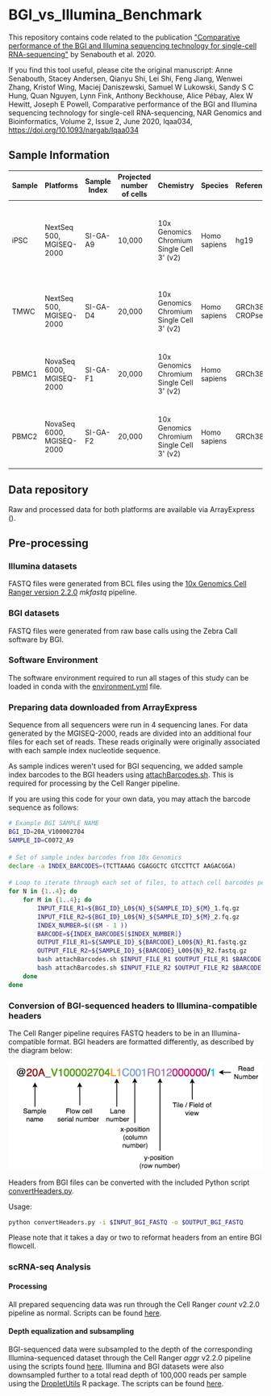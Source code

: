 # BGI_vs_Illumina_Benchmark
This repository contains code related to the publication ["Comparative performance of the BGI and Illumina sequencing technology for single-cell RNA-sequencing"](https://doi.org/10.1093/nargab/lqaa034) by Senabouth et al. 2020.

If you find this tool useful, please cite the original manuscript:
Anne Senabouth, Stacey Andersen, Qianyu Shi, Lei Shi, Feng Jiang, Wenwei Zhang, Kristof Wing, Maciej Daniszewski, Samuel W Lukowski, Sandy S C Hung, Quan Nguyen, Lynn Fink, Anthony Beckhouse, Alice Pébay, Alex W Hewitt, Joseph E Powell, Comparative performance of the BGI and Illumina sequencing technology for single-cell RNA-sequencing, NAR Genomics and Bioinformatics, Volume 2, Issue 2, June 2020, lqaa034, https://doi.org/10.1093/nargab/lqaa034



## Sample Information
| Sample | Platforms                 | Sample Index | Projected number of cells | Chemistry                                 | Species      | Reference        | Cell Type                                                                          |
|--------|---------------------------|--------------|---------------------------|-------------------------------------------|--------------|------------------|------------------------------------------------------------------------------------|
| iPSC   | NextSeq 500, MGISEQ-2000  | SI-GA-A9     | 10,000                    | 10x Genomics Chromium Single Cell 3' (v2) | Homo sapiens | hg19             | Human induced pluripotent stem cells derived fibroblasts collected from two donors |
| TMWC   | NextSeq 500, MGISEQ-2000  | SI-GA-D4     | 20,000                    | 10x Genomics Chromium Single Cell 3' (v2) | Homo sapiens | GRCh38 + CROPseq | CRISPR screen of hIPSC-derived Trabecular Meshwork Cells                           |
| PBMC1  | NovaSeq 6000, MGISEQ-2000 | SI-GA-F1     | 20,000                    | 10x Genomics Chromium Single Cell 3' (v2) | Homo sapiens | GRCh38           | Peripheral Blood Mononuclear Cells collected from pools of donors                  |
| PBMC2  | NovaSeq 6000, MGISEQ-2000 | SI-GA-F2     | 20,000                    | 10x Genomics Chromium Single Cell 3' (v2) | Homo sapiens | GRCh38           | Peripheral Blood Mononuclear Cells collected from pools of donors                  |

## Data repository
Raw and processed data for both platforms are available via ArrayExpress ().

## Pre-processing
### Illumina datasets
FASTQ files were generated from BCL files using the [10x Genomics Cell Ranger version 2.2.0](https://support.10xgenomics.com/single-cell-gene-expression/software/pipelines/2.2/what-is-cell-ranger) *mkfastq* pipeline.

### BGI datasets
FASTQ files were generated from raw base calls using the Zebra Call software by BGI.

### Software Environment
The software environment required to run all stages of this study can be loaded in conda with the [environment.yml](config/environment.yml) file.

### Preparing data downloaded from ArrayExpress
Sequence from all sequencers were run in 4 sequencing lanes. For data generated by the MGISEQ-2000, reads are divided into an additional four files for each set of reads. These reads originally were originally associated with each sample index nucleotide sequence.

As sample indices weren't used for BGI sequencing, we added sample index barcodes to the BGI headers using [attachBarcodes.sh](preprocessing/attachBarcodes.sh). This is required for processing by the Cell Ranger pipeline.

If you are using this code for your own data, you may attach the barcode sequence as follows:

```bash
# Example BGI SAMPLE NAME
BGI_ID=20A_V100002704 
SAMPLE_ID=C0072_A9

# Set of sample index barcodes from 10x Genomics
declare -a INDEX_BARCODES=(TCTTAAAG CGAGGCTC GTCCTTCT AAGACGGA)

# Loop to iterate through each set of files, to attach cell barcodes per sample
for N in {1..4}; do
    for M in {1..4}; do
        INPUT_FILE_R1=${BGI_ID}_L0${N}_${SAMPLE_ID}_${M}_1.fq.gz
        INPUT_FILE_R2=${BGI_ID}_L0${N}_${SAMPLE_ID}_${M}_2.fq.gz
	    INDEX_NUMBER=$(($M - 1 ))
        BARCODE=${INDEX_BARCODES[$INDEX_NUMBER]}
        OUTPUT_FILE_R1=${SAMPLE_ID}_${BARCODE}_L00${N}_R1.fastq.gz
        OUTPUT_FILE_R2=${SAMPLE_ID}_${BARCODE}_L00${N}_R2.fastq.gz
        bash attachBarcodes.sh $INPUT_FILE_R1 $OUTPUT_FILE_R1 $BARCODE
        bash attachBarcodes.sh $INPUT_FILE_R2 $OUTPUT_FILE_R2 $BARCODE
    done
done

```

### Conversion of BGI-sequenced headers to Illumina-compatible headers
The Cell Ranger pipeline requires FASTQ headers to be in an Illumina-compatible format. BGI headers are formatted differently, as described by the diagram below:

![Elements of a BGI header](BGI_HeaderStructure.png)

Headers from BGI files can be converted with the included Python script [convertHeaders.py](preprocessing/convertHeaders.py).

Usage:
```bash
python convertHeaders.py -i $INPUT_BGI_FASTQ -o $OUTPUT_BGI_FASTQ
```

Please note that it takes a day or two to reformat headers from an entire BGI flowcell.

### scRNA-seq Analysis
#### Processing
All prepared sequencing data was run through the Cell Ranger *count* v2.2.0 pipeline as normal. Scripts can be found [here](cellranger/quantification/).

#### Depth equalization and subsampling
BGI-sequenced data were subsampled to the depth of the corresponding Illumina-sequenced dataset through the Cell Ranger *aggr* v2.2.0 pipeline using the scripts found [here](cellranger/downsampling/). Illumina and BGI datasets were also downsampled further to a total read depth of 100,000 reads per sample using the [DropletUtils][1] R package. The scripts can be found [here](analysis/downsampling/).

[1]: https://bioconductor.org/packages/release/bioc/html/DropletUtils.html "DropletUtils R Package"




